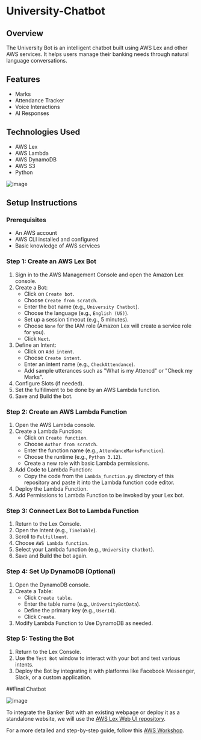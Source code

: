 # University-Chatbot

## Overview
The University Bot is an intelligent chatbot built using AWS Lex and other AWS services. It helps users manage their banking needs through natural language conversations.

## Features
- Marks
- Attendance Tracker
- Voice Interactions
- AI Responses

## Technologies Used
- AWS Lex
- AWS Lambda
- AWS DynamoDB
- AWS S3
- Python

![image](https://github.com/user-attachments/assets/edf8a795-ead4-4d81-ac85-5ba58d202c9c)

## Setup Instructions

### Prerequisites
- An AWS account
- AWS CLI installed and configured
- Basic knowledge of AWS services

### Step 1: Create an AWS Lex Bot
1. Sign in to the AWS Management Console and open the Amazon Lex console.
2. Create a Bot:
   - Click on `Create bot`.
   - Choose `Create from scratch`.
   - Enter the bot name (e.g., `University Chatbot`).
   - Choose the language (e.g., `English (US)`).
   - Set up a session timeout (e.g., 5 minutes).
   - Choose `None` for the IAM role (Amazon Lex will create a service role for you).
   - Click `Next`.
3. Define an Intent:
   - Click on `Add intent`.
   - Choose `Create intent`.
   - Enter an intent name (e.g., `CheckAttendance`).
   - Add sample utterances such as "What is my Attencd" or "Check my Marks".
4. Configure Slots (if needed).
5. Set the fulfillment to be done by an AWS Lambda function.
6. Save and Build the bot.

### Step 2: Create an AWS Lambda Function
1. Open the AWS Lambda console.
2. Create a Lambda Function:
   - Click on `Create function`.
   - Choose `Author from scratch`.
   - Enter the function name (e.g., `AttendanceMarksFunction`).
   - Choose the runtime (e.g., `Python 3.12`).
   - Create a new role with basic Lambda permissions.
3. Add Code to Lambda Function:
   - Copy the code from the `Lambda_function.py` directory of this repository and paste it into the Lambda function code editor.
4. Deploy the Lambda Function.
5. Add Permissions to Lambda Function to be invoked by your Lex bot.

### Step 3: Connect Lex Bot to Lambda Function
1. Return to the Lex Console.
2. Open the intent (e.g., `TimeTable`).
3. Scroll to `Fulfillment`.
4. Choose `AWS Lambda function`.
5. Select your Lambda function (e.g., `University Chatbot`).
6. Save and Build the bot again.

### Step 4: Set Up DynamoDB (Optional)
1. Open the DynamoDB console.
2. Create a Table:
   - Click `Create table`.
   - Enter the table name (e.g., `UniversityBotData`).
   - Define the primary key (e.g., `UserId`).
   - Click `Create`.
3. Modify Lambda Function to Use DynamoDB as needed.

### Step 5: Testing the Bot
1. Return to the Lex Console.
2. Use the `Test Bot` window to interact with your bot and test various intents.
3. Deploy the Bot by integrating it with platforms like Facebook Messenger, Slack, or a custom application.

##Final Chatbot

![image](https://github.com/user-attachments/assets/301f7551-784d-4284-8b5c-0fb6e07e24c1)


To integrate the Banker Bot with an existing webpage or deploy it as a standalone website, we will use the [AWS Lex Web UI repository](https://github.com/aws-samples/aws-lex-web-ui/tree/master).

For a more detailed and step-by-step guide, follow this [AWS Workshop](https://catalog.us-east-1.prod.workshops.aws/workshops/94f60d43-15b7-45f4-bbbc-17889ae64ea0/).
